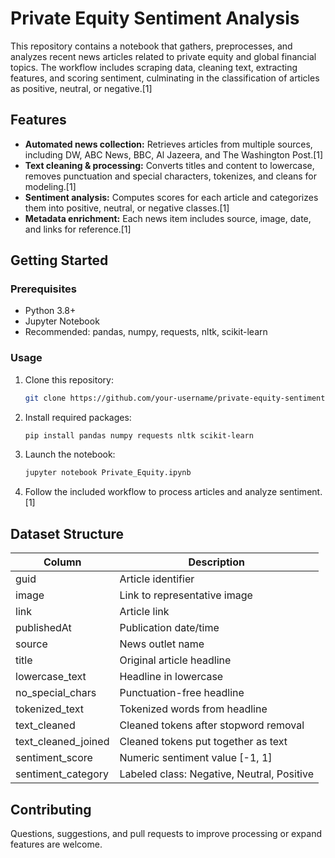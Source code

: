 # Private Equity Sentiment Analysis

This repository contains a notebook that gathers, preprocesses, and analyzes recent news articles related to private equity and global financial topics. The workflow includes scraping data, cleaning text, extracting features, and scoring sentiment, culminating in the classification of articles as positive, neutral, or negative.[1]

## Features

- **Automated news collection:** Retrieves articles from multiple sources, including DW, ABC News, BBC, Al Jazeera, and The Washington Post.[1]
- **Text cleaning & processing:** Converts titles and content to lowercase, removes punctuation and special characters, tokenizes, and cleans for modeling.[1]
- **Sentiment analysis:** Computes scores for each article and categorizes them into positive, neutral, or negative classes.[1]
- **Metadata enrichment:** Each news item includes source, image, date, and links for reference.[1]

## Getting Started

### Prerequisites

- Python 3.8+
- Jupyter Notebook
- Recommended: pandas, numpy, requests, nltk, scikit-learn

### Usage

1. Clone this repository:

   ```bash
   git clone https://github.com/your-username/private-equity-sentiment.git
   ```
2. Install required packages:

   ```bash
   pip install pandas numpy requests nltk scikit-learn
   ```
3. Launch the notebook:

   ```bash
   jupyter notebook Private_Equity.ipynb
   ```
4. Follow the included workflow to process articles and analyze sentiment.[1]

## Dataset Structure

| Column               | Description                                 |
|----------------------|---------------------------------------------|
| guid                 | Article identifier                          |
| image                | Link to representative image                |
| link                 | Article link                                |
| publishedAt          | Publication date/time                       |
| source               | News outlet name                            |
| title                | Original article headline                   |
| lowercase_text       | Headline in lowercase                       |
| no_special_chars     | Punctuation-free headline                   |
| tokenized_text       | Tokenized words from headline               |
| text_cleaned         | Cleaned tokens after stopword removal       |
| text_cleaned_joined  | Cleaned tokens put together as text         |
| sentiment_score      | Numeric sentiment value [-1, 1]             |
| sentiment_category   | Labeled class: Negative, Neutral, Positive  |

## Contributing

Questions, suggestions, and pull requests to improve processing or expand features are welcome.
